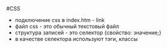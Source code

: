 #CSS

- подключение css в index.htm - link
- файл css - это обычный текстовый файл
- структура записей - это селектор {свойство: значение;}
- в качестве селектора используют тэги, классы
